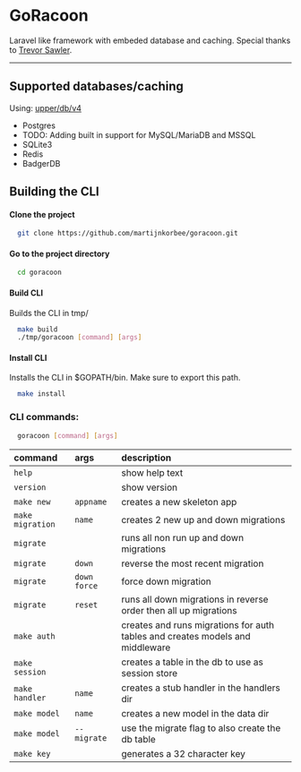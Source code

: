 # GoRacoon 

Laravel like framework with embeded database and caching.
Special thanks to [Trevor Sawler](https://github.com/tsawler "Trevor Sawler").

***

## Supported databases/caching
Using: [upper/db/v4](https://upper.io/v4/ "upper/db/v4")
* Postgres
* TODO: Adding built in support for MySQL/MariaDB and MSSQL
* SQLite3
* Redis
* BadgerDB

## Building the CLI

#### Clone the project
```bash
  git clone https://github.com/martijnkorbee/goracoon.git
```

#### Go to the project directory
```bash
  cd goracoon
```

#### Build CLI
Builds the CLI in tmp/
```bash
  make build
  ./tmp/goracoon [command] [args]
```

#### Install CLI
Installs the CLI in $GOPATH/bin. Make sure to export this path.
```bash
  make install
```

### CLI commands:
```bash
  goracoon [command] [args]
```

| command           | args          | description                                                                   |
| :-----------------| :-------------| :-----------------------------------------------------------------------------|
| `help`            |               | show help text                                                                |
| `version`         |               | show version                                                                  |
| `make new`        | `appname`     | creates a new skeleton app                                                    |
| `make migration`  | `name`        | creates 2 new up and down migrations                                          |
| `migrate`         |               | runs all non run up and down migrations                                       |
| `migrate`         | `down`        | reverse the most recent migration                                             |
| `migrate`         | `down force`  | force down migration                                                          |
| `migrate`         | `reset`       | runs all down migrations in reverse order then all up migrations              |
| `make auth`       |               | creates and runs migrations for auth tables and creates models and middleware |
| `make session`    |               | creates a table in the db to use as session store                             |
| `make handler`    | `name`        | creates a stub handler in the handlers dir                                    |
| `make model`      | `name`        | creates a new model in the data dir                                           |
| `make model`      | `--migrate`   | use the migrate flag to also create the db table                              |
| `make key`        |               | generates a 32 character key                                                  |   
